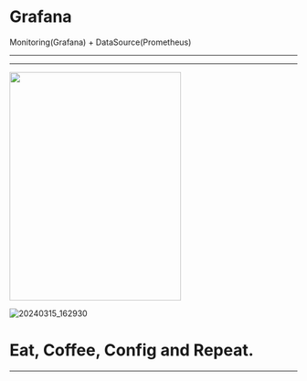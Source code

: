 # Grafana
Monitoring(Grafana) + DataSource(Prometheus) 

*****************************************************************
*****************************************************************
<img src="https://github.com/DangSys/Grafana/assets/168504365/2e03e921-bedf-418e-9083-65d9e3282e87" width="300" height="400" />

![20240315_162930](https://github.com/DangSys/Grafana/assets/168504365/2e03e921-bedf-418e-9083-65d9e3282e87)


# Eat, Coffee, Config and Repeat.
**********************************





